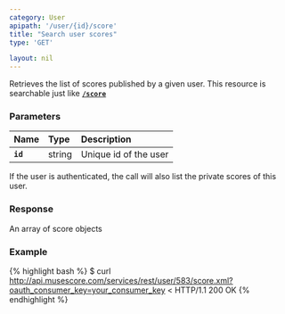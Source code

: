 ```yaml
---
category: User
apipath: '/user/{id}/score'
title: "Search user scores"
type: 'GET'

layout: nil
---
```


Retrieves the list of scores published by a given user. This resource is searchable just like [**`/score`**](#/search-scores)

### Parameters

Name 			 |  Type     | Description     |
:----------------|:----------|:----------------|
**`id`**         | string    | Unique id of the user |

If the user is authenticated, the call will also list the private scores of this user.

### Response

An array of score objects

### Example

{% highlight bash %}
$ curl http://api.musescore.com/services/rest/user/583/score.xml?oauth_consumer_key=your_consumer_key
< HTTP/1.1 200 OK
{% endhighlight %}
